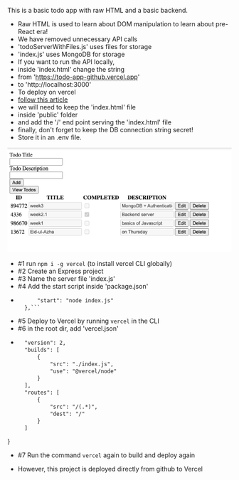 This is a basic todo app with raw HTML and a basic backend. 
- Raw HTML is used to learn about DOM manipulation to learn about pre-React era!
- We have removed unnecessary API calls  
- 'todoServerWithFiles.js' uses files for storage
- 'index.js' uses MongoDB for storage
- If you want to run the API locally, 
- inside 'index.html' change the string 
- from 'https://todo-app-github.vercel.app'
- to 'http://localhost:3000'
- To deploy on vercel
- [follow this article](https://andrewbaisden.medium.com/how-to-deploy-a-node-express-app-to-vercel-6fa567a041e2)
- we will need to keep the 'index.html' file
- inside 'public' folder
- and add the '/' end point serving the 'index.html' file
- finally, don't forget to keep the DB connection string secret!
- Store it in an .env file. 

![screenshot](./view.png)


- #1 run ```npm i -g vercel``` (to install vercel CLI globally)
- #2 Create an Express project
- #3 Name the server file 'index.js'
- #4 Add the start script inside 'package.json'
- ```"scripts": {
        "start": "node index.js"
    },```
- #5 Deploy to Vercel by running ```vercel``` in the CLI
- #6 in the root dir, add 'vercel.json'
- ```{
    "version": 2,
    "builds": [
        {
            "src": "./index.js",
            "use": "@vercel/node"
        }
    ],
    "routes": [
        {
            "src": "/(.*)",
            "dest": "/"
        }
    ]
}

- #7 Run the command ```vercel``` again to build and deploy again

- However, this project is deployed directly from github to Vercel
